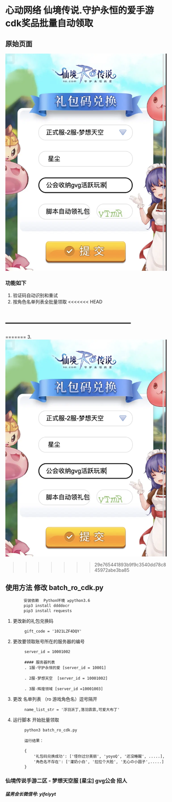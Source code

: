 # 心动网络 仙境传说.守护永恒的爱手游 cdk奖品批量自动领取
## 原始页面
![image](ro_xd_cdk.png)

### 功能如下
1. 验证码自动识别和重试
2. 按角色名单列表全批量领取
<<<<<<< HEAD

# ——————————————
=======
3. ![image](https://github.com/shan333chao/xdro_batch_cdk/blob/main/ro_xd_cdk.png)
>>>>>>> 29e765441893b9f9c3540dd78c845972abe3ba85
## 使用方法 修改 batch_ro_cdk.py  
            安装依赖  Python环境 ≥python3.6
            pip3 install ddddocr
            pip3 install requests

1. 更改新的礼包兑换码

            gift_code = '1021LZF4DQY'

2. 更改要领取账号所在的服务器的编号

            server_id = 10001002

            #### 服务器列表
            . 1服-守护永恒的爱 [server_id = 10001]

            . 2服-梦想天空  [server_id = 10001002]

            . 3服-辉煌领域 [server_id =10001003] 


3. 更改 名单列表 （ro 游戏角色名）逗号隔开 


            name_list_str = '浮羽派丁,落羽霏霏,可爱大布丁'

4. 运行脚本 开始批量领取 

            python3 batch_ro_cdk.py  

            运行结果：

            {
                '礼包码兑换成功': ['怪你过分美丽', 'yoyoQ', '还没睡醒', .....], 
                '角色名不存在': ['灌奶小白', '拉拉个大脸', '无心の小圆子',.....]
            }

   



### 仙境传说手游二区 - 梦想天空服 [星尘] gvg公会 招人 
##### 猛男会长微信号: yifeiyyt   

